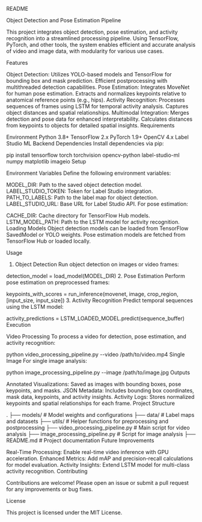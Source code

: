 README

Object Detection and Pose Estimation Pipeline

This project integrates object detection, pose estimation, and activity recognition into a streamlined processing pipeline. Using TensorFlow, PyTorch, and other tools, the system enables efficient and accurate analysis of video and image data, with modularity for various use cases.

Features

Object Detection:
Utilizes YOLO-based models and TensorFlow for bounding box and mask prediction.
Efficient postprocessing with multithreaded detection capabilities.
Pose Estimation:
Integrates MoveNet for human pose estimation.
Extracts and normalizes keypoints relative to anatomical reference points (e.g., hips).
Activity Recognition:
Processes sequences of frames using LSTM for temporal activity analysis.
Captures object distances and spatial relationships.
Multimodal Integration:
Merges detection and pose data for enhanced interpretability.
Calculates distances from keypoints to objects for detailed spatial insights.
Requirements

Environment
Python 3.8+
TensorFlow 2.x
PyTorch 1.9+
OpenCV 4.x
Label Studio ML Backend
Dependencies
Install dependencies via pip:

pip install tensorflow torch torchvision opencv-python label-studio-ml numpy matplotlib imageio
Setup

Environment Variables
Define the following environment variables:

MODEL_DIR: Path to the saved object detection model.
LABEL_STUDIO_TOKEN: Token for Label Studio integration.
PATH_TO_LABELS: Path to the label map for object detection.
LABEL_STUDIO_URL: Base URL for Label Studio API.
For pose estimation:

CACHE_DIR: Cache directory for TensorFlow Hub models.
LSTM_MODEL_PATH: Path to the LSTM model for activity recognition.
Loading Models
Object detection models can be loaded from TensorFlow SavedModel or YOLO weights. Pose estimation models are fetched from TensorFlow Hub or loaded locally.

Usage

1. Object Detection
Run object detection on images or video frames:

detection_model = load_model(MODEL_DIR)
2. Pose Estimation
Perform pose estimation on preprocessed frames:

keypoints_with_scores = run_inference(movenet, image, crop_region, [input_size, input_size])
3. Activity Recognition
Predict temporal sequences using the LSTM model:

activity_predictions = LSTM_LOADED_MODEL.predict(sequence_buffer)
Execution

Video Processing
To process a video for detection, pose estimation, and activity recognition:

python video_processing_pipeline.py --video /path/to/video.mp4
Single Image
For single image analysis:

python image_processing_pipeline.py --image /path/to/image.jpg
Outputs

Annotated Visualizations:
Saved as images with bounding boxes, pose keypoints, and masks.
JSON Metadata:
Includes bounding box coordinates, mask data, keypoints, and activity insights.
Activity Logs:
Stores normalized keypoints and spatial relationships for each frame.
Project Structure

.
├── models/                 # Model weights and configurations
├── data/                   # Label maps and datasets
├── utils/                  # Helper functions for preprocessing and postprocessing
├── video_processing_pipeline.py   # Main script for video analysis
├── image_processing_pipeline.py   # Script for image analysis
├── README.md               # Project documentation
Future Improvements

Real-Time Processing:
Enable real-time video inference with GPU acceleration.
Enhanced Metrics:
Add mAP and precision-recall calculations for model evaluation.
Activity Insights:
Extend LSTM model for multi-class activity recognition.
Contributing

Contributions are welcome! Please open an issue or submit a pull request for any improvements or bug fixes.

License

This project is licensed under the MIT License.

